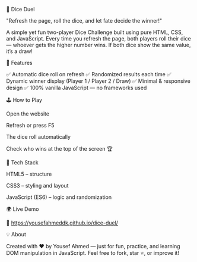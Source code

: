 🎲 Dice Duel

"Refresh the page, roll the dice, and let fate decide the winner!"

A simple yet fun two-player Dice Challenge built using pure HTML, CSS, and JavaScript.
Every time you refresh the page, both players roll their dice — whoever gets the higher number wins.
If both dice show the same value, it’s a draw!

🚀 Features

✅ Automatic dice roll on refresh
✅ Randomized results each time
✅ Dynamic winner display (Player 1 / Player 2 / Draw)
✅ Minimal & responsive design
✅ 100% vanilla JavaScript — no frameworks used

🕹️ How to Play

Open the website

Refresh or press F5

The dice roll automatically

Check who wins at the top of the screen 🏆

🧠 Tech Stack

HTML5 – structure

CSS3 – styling and layout

JavaScript (ES6) – logic and randomization

🌍 Live Demo

🔗 https://yousefahmeddk.github.io/dice-duel/

💡 About

Created with ❤️ by Yousef Ahmed — just for fun, practice, and learning DOM manipulation in JavaScript.
Feel free to fork, star ⭐, or improve it!

